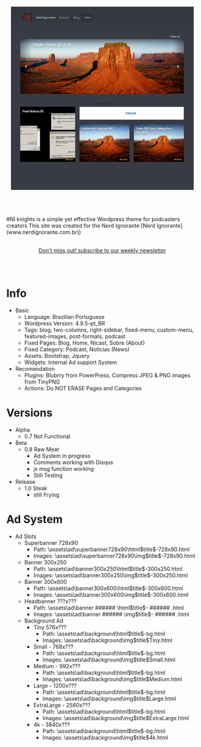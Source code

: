 

<br/>
<br/>
<br/>
<p align="center">
    <img alt="awesome" src="screenshot.png" width="480" />
</p>

<br/>
<br/>
<br/>
#NI knights is a simple yet effective Wordpress theme for podcasters creators
This site was created for the Nerd Ignorante [Nerd Ignorante](www.nerdignorante.com.br))
<br/>
<br/>
<p align="center">
<a href="https://bit.ly/arn-wkly">Don't miss out! subscribe to our weekly newsletter</a>
</p>
<br/>
<br/>

# Info
- Basic
	- Language: Brazilian Portuguese
	- Wordpress Version: 4.9.5–pt_BR 
	- Tags: blog, two-columns, right-sidebar, fixed-menu, custom-menu, featured-images, post-formats, podcast
	- Fixed Pages: Blog, Home, Nicast, Sobre (About)
	- Fixed Category: Podcast, Notícias (News)
	- Assets: Bootstrap, Jquery
	- Widgets: Internal Ad support System
- Recomendation
	- Plugins: Blubrry from PowerPress, Compress JPEG & PNG images from TinyPNG
	- Actions: Do NOT ERASE Pages and Categories

# Versions
- Alpha
	- 0.7 Not Functional
- Beta
	- 0.8 Raw Meat
		- Ad System in progress
		- Comments working with Disqus
		- js msg function working
		- Still Testing
- Release
	- 1.0 Steak
		- still Frying


# Ad System
- Ad Slots
	- Superbanner 728x90
		- Path: \assets\ad\superbanner728x90\html\$title$-728x90.html
		- Images: \assets\ad\superbanner728x90\img\$title$-728x90.html
	- Banner 300x250
		- Path: \assets\ad\banner300x250\html\$title$-300x250.html
		- Images: \assets\ad\banner300x250\img\$title$-300x250.html
	- Banner 300x600
		- Path: \assets\ad\banner300x600\html\$title$-300x600.html
		- Images: \assets\ad\banner300x600\img\$title$-300x600.html
	- Headbanner ???x???
		- Path: \assets\ad\banner ###### \html\$title$- ###### .html
		- Images: \assets\ad\banner ###### \img\$title$- ###### .html
	- Background Ad
		- Tiny 576x???
			- Path: \assets\ad\background\html\$title$-bg.html
			- Images: \assets\ad\background\img\$title$Tiny.html
		- Small - 768x???
			- Path: \assets\ad\background\html\$title$-bg.html
			- Images: \assets\ad\background\img\$title$Small.html
		- Medium - 992x???
			- Path: \assets\ad\background\html\$title$-bg.html
			- Images: \assets\ad\background\img\$title$Medium.html
		- Large - 1200x???
			- Path: \assets\ad\background\html\$title$-bg.html
			- Images: \assets\ad\background\img\$title$Large.html
		- ExtraLarge - 2560x???
			- Path: \assets\ad\background\html\$title$-bg.html
			- Images: \assets\ad\background\img\$title$ExtraLarge.html
		- 4k - 3840x???
			- Path: \assets\ad\background\html\$title$-bg.html
			- Images: \assets\ad\background\img\$title$4k.html

<!-- - [Conferences](#conferences)
  - [Chain React Conf - USA](#chain-react-conf---usa)

Many thanks to everyone on the [contributor
list](https://github.com/jondot/awesome-react-native/graphs/contributors)\:)

## Conferences

Conferences dedicated to React Native specifically. A listing of React
general conferences can be found on the [ReactJS
site](https://facebook.github.io/react/docs/conferences.html).

### Chain React Conf - USA

July 11-13, 2018 in Portland, OR - https://infinite.red/ChainReactConf
Twitter: https://twitter.com/chainreactconf Email: conf@infinite.red -->
